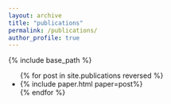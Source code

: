 ```yaml
---
layout: archive
title: "publications"
permalink: /publications/
author_profile: true
---
```


{% include base_path %}

<ul class="paper-list">
{% for post in site.publications reversed %}
       <li>
       {% include paper.html paper=post%}
       </li>
{% endfor %}
</ul>